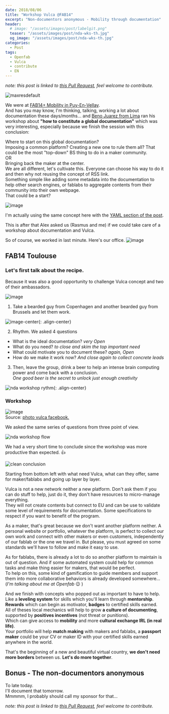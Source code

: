 ```yaml
---
date: 2018/08/06
title: "Workshop Vulca @FAB14"
excerpt: "Non-documentors anonymous - Mobility through documentation"
header:
  # image: "/assets/images/post/labelgit.png"
  teaser: "/assets/images/post/nda-wks-th.jpg"
  og_image: "/assets/images/post/nda-wks-th.jpg"
categories:
  - Post
tags:
  - Openfab
  - Vulca
  - contribute
  - EN
---
```


*note: this post is linked to [this Pull Request](https://github.com/nicolasdb/nicolasdb.github.io/pull/101), feel welcome to contribute.*

![maxresdefault](https://user-images.githubusercontent.com/12049360/43718634-8512ab4e-998b-11e8-94f5-460311ea4c9b.jpg)


We were at [FAB14+ Mobility in Puy-En-Vellay](http://distributed.fab14.org/fab14-mobility-2/).  
And has you may know, I'm thinking, talking, working a lot about documentation these days/months...  and [Beno Juarez from Lima](https://www.linkedin.com/in/benojuarez/) ran his workshop about **"how to constitute a global documentation"** which was very interesting, especially because we finish the session with this conclusion:


Where to start on this global documentation?  
Imposing a common platform? Creating a new one to rule them all? That could be the most "top-down" BS thing to do in a maker community.  
OR  
Bringing back the maker at the center.  
We are all different, let's cultivate this. Everyone can choose his way to do it and then why not reusing the concept of RSS link.  
Something simple like adding some metadata into the documentation to help other search engines, or fablabs to aggregate contents from their community into their own webpage.  
That could be a start?

![image](https://user-images.githubusercontent.com/12049360/43640100-d5ab7078-971e-11e8-9f9a-b0f2fbd43ccd.png)

I'm actually using the same concept here with the [YAML section of the post](https://nicolasdb.github.io/post/post-template-yaml/).

This is after that Alex asked us (Rasmus and me) if we could take care of a workshop about documentation and Vulca.

So of course, we worked in last minute. Here's our office.
![image](https://user-images.githubusercontent.com/12049360/43714027-e9ca98b8-997b-11e8-9552-c44cc87813bd.png)

## FAB14 Toulouse

### Let's first talk about the recipe.
Because it was also a good opportunity to challenge Vulca concept and two of their ambassadors.

![image](https://user-images.githubusercontent.com/12049360/43714120-42d3835c-997c-11e8-87ec-088cc6b0e3c9.png)

1. Take a bearded guy from Copenhagen and another bearded guy from Brussels and let them work.   

![image-center](https://user-images.githubusercontent.com/12049360/43717243-318c7558-9987-11e8-8747-8ff5c9971264.jpg){: .align-center}

2. Rhythm. We asked 4 questions
  - What is the ideal documentation? *very Open*
  - What do you need? *to close and skim the top important need*
  - What could motivate you to document these? *again, Open*
  - How do we make it work now? *And close again to collect concrete leads*

3. Then, leave the group, drink a beer to help an intense brain computing power and come back with a conclusion.  
*One good beer is the secret to unlock just enough creativity*

![nda workshop rythm](https://user-images.githubusercontent.com/12049360/43722705-304b4188-9996-11e8-9297-9fd7d09cd0aa.jpg){: .align-center}

### Workshop

![image](https://user-images.githubusercontent.com/12049360/43708182-2dbb9232-996a-11e8-9643-07a96e47a1e1.png)  
Source: [photo vulca facebook. ](https://www.facebook.com/pg/vulcaeuropeanprogram/photos/?tab=album&album_id=1963300933690257)

We asked the same series of questions from three point of view.  

![nda workshop flow](https://user-images.githubusercontent.com/12049360/43723520-258f02fa-9998-11e8-9b6c-7bf02f7c1cc4.jpg)


We had a very short time to conclude since the workshop was more productive than expected. :+1:

![clean conclusion](https://user-images.githubusercontent.com/12049360/43713375-ac903464-9979-11e8-9eb0-23466ca5443a.jpg)

Starting from bottom left with what need Vulca, what can they offer, same for maker/fablabs and going up layer by layer.

Vulca is not a new network neither a new platform. Don't ask them if you can do stuff to help, just do it, they don't have resources to micro-manage everything.  
They will not create contents but connect to EU and can be use to validate some level of requirements for documentation. Some specifications to respect if you want to benefit of the program.  

As a maker, that's great because we don't want another platform neither. A personal website or portfolio, whatever the platform, is perfect to collect our own work and connect with other makers or even customers, independently of our fablab or the one we travel in.
But please, you must agreed on some standards we'll have to follow and make it easy to use.  

As for fablabs, there is already a lot to do so another platform to maintain is out of question. And if some automated system could help for common tasks and make thing easier for makers, that would be perfect.  
To help on this, some kind of gamification to guide members and support them into more collaborative behaviors is already developed somewhere... (*I'm talking about me at Openfab* :wink: )

And we finish with concepts who popped out as important to have to help.  
Like a **leveling system** for skills which you'll learn through **mentorship**. **Rewards** which can begin as motivator, **badges** to certified skills earned.  
All of theses local mechanics will help to grow **a culture of documenting**, supported by **positives incentives** (not threat or punitions).  
Which can give access to **mobility** and more **cultural exchange IRL (in real life)**.  
Your portfolio will help **match making** with makers and fablabs, a **passport maker** could be your CV or maker ID with your certified skills earned anywhere in the world.  

That's the beginning of a new and beautiful virtual country, **we don't need more borders** between us. **Let's do more together**.  

## Bonus - The non-documentors anonymous
To late today.  
I'll document that tomorrow.  
Mmmmm, I probably should call my sponsor for that...

*note: this post is linked to [this Pull Request](https://github.com/nicolasdb/nicolasdb.github.io/pull/101), feel welcome to contribute.*
